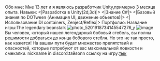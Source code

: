 Обо мне:
Мне 13 лет и я являюсь разработчик Unity,примерно 3 месяца опыта.
Навыки:
<|Разработка в Unity(2d,3d)|>
<|Знание C#|>
<|Базовый знания по DOTween (Анимация UI, движение объектов)|>
<|Использование DI containers, Zenject/Reflex|>
Портфолио:
Название игры:The legendary beanstalk
![photo_5201918734145547276_y](https://github.com/user-attachments/assets/1d586398-8a5d-4917-b13d-e0c4f68cfe8b)
![image](https://github.com/user-attachments/assets/044a2e21-a015-49d1-b02e-ecef15c98c5e)
Вы человек, который нашел легендарный бобовый стебель, вы полны решимости добраться до конца бобового стебля. Но это не так просто, как кажется! На вашем пути будет множество препятствий и опасностей, которые потребуют от вас максимальной ловкости и смекалки.
nickname in discord:ta9sonn
ссылку на игру:[тык](https://omagad22.itch.io/the-legendary-beanstalk)
